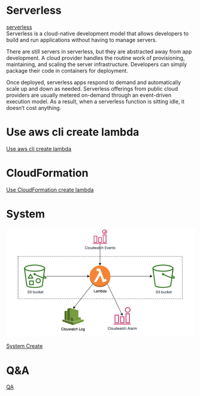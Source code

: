 # Serverless
[serverless](https://aws.amazon.com/cn/serverless/)  
Serverless is a cloud-native development model that allows developers 
to build and run applications without having to manage servers.

There are still servers in serverless, but they are abstracted away from 
app development. A cloud provider handles the routine work of provisioning, 
maintaining, and scaling the server infrastructure. Developers can simply 
package their code in containers for deployment.

Once deployed, serverless apps respond to demand and automatically scale up and 
down as needed. Serverless offerings from public cloud providers are usually 
metered on-demand through an event-driven execution model. As a result, 
when a serverless function is sitting idle, it doesn’t cost anything.

# Use aws cli create lambda
[Use aws cli create lambda](doc/aws-cli-create-lambda.md)

# CloudFormation
[Use CloudFormation create lambda](doc/CloudFromation.md)

# System

![img.png](picture/system.png)  

[System Create](doc/lambda.md)

# Q&A
[QA](doc/QA.md)